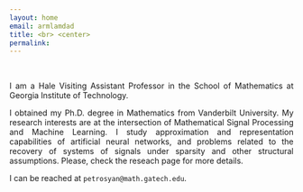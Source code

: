 ```yaml
---
layout: home
email: armlamdad
title: <br> <center> 
permalink: 
---
```



<br>
<p style="text-align:justify">I am a Hale Visiting Assistant Professor in the School of Mathematics at Georgia Institute of Technology. 
<!-- Before joining Georgia Tech, I was a member of the Computational and Applied Mathematics Group at the Oak Ridge National Laboratory as a postdoctoral researcher. 
 --></p>



<p style="text-align:justify">I obtained my Ph.D. degree in Mathematics from Vanderbilt University. My research interests are at the intersection of Mathematical Signal Processing and Machine Learning.  I study approximation and representation capabilities of artificial neural networks, and problems related to the recovery of systems of signals under sparsity and other structural assumptions. Please, check the reseach page for more details. 
</p>

I can be reached at `petrosyan@math.gatech.edu`.

